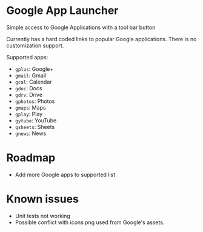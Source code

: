 # Google App Launcher

Simple access to Google Applications with a tool bar button

Currently has a hard coded links to popular Google applications. There is no customization support.

Supported apps:

* `gplus`: Google+
* `gmail`: Gmail
* `gcal`: Calendar
* `gdoc`: Docs
* `gdrv`: Drive
* `gphotos`: Photos
* `gmaps`: Maps
* `gplay`: Play
* `gytube`: YouTube
* `gsheets`: Sheets
* `gnews`: News

# Roadmap

* Add more Google apps to supported list

# Known issues

* Unit tests not working
* Possible conflict with icons png used from Google's assets.
